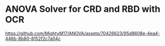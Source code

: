 # ANOVA Solver for CRD and RBD with OCR

https://github.com/MightyM17/ANOVA/assets/70426623/95d8608e-4ea4-446b-8b80-8152f2c7a04c

